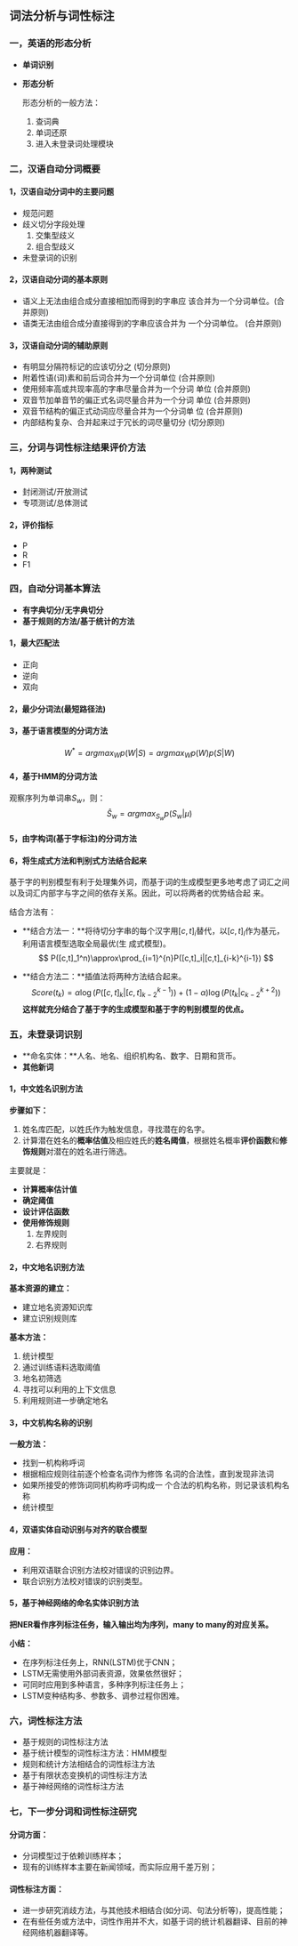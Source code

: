 ## 词法分析与词性标注

### 一，英语的形态分析

- **单词识别**

- **形态分析**

  形态分析的一般方法：

  1. 查词典
  2. 单词还原
  3. 进入未登录词处理模块

### 二，汉语自动分词概要

#### 1，汉语自动分词中的主要问题

- 规范问题
- 歧义切分字段处理
  1. 交集型歧义
  2. 组合型歧义
- 未登录词的识别

#### 2，汉语自动分词的基本原则

- 语义上无法由组合成分直接相加而得到的字串应 该合并为一个分词单位。(合并原则) 
- 语类无法由组合成分直接得到的字串应该合并为 一个分词单位。 (合并原则) 

#### 3，汉语自动分词的辅助原则

- 有明显分隔符标记的应该切分之 (切分原则) 
- 附着性语(词)素和前后词合并为一个分词单位 (合并原则) 
- 使用频率高或共现率高的字串尽量合并为一个分词 单位 (合并原则) 
- 双音节加单音节的偏正式名词尽量合并为一个分词 单位 (合并原则) 
- 双音节结构的偏正式动词应尽量合并为一个分词单 位 (合并原则) 
- 内部结构复杂、合并起来过于冗长的词尽量切分 (切分原则)  

### 三，分词与词性标注结果评价方法

#### 1，两种测试

- 封闭测试/开放测试
- 专项测试/总体测试

#### 2，评价指标

- P
- R
- F1

### 四，自动分词基本算法

- **有字典切分/无字典切分**
- **基于规则的方法/基于统计的方法**

#### 1，最大匹配法

- 正向
- 逆向
- 双向

#### 2，最少分词法(最短路径法)

#### 3，基于语言模型的分词方法

$$
W^*=argmax_W p(W|S)=argmax_Wp(W)p(S|W)
$$

#### 4，基于HMM的分词方法

观察序列为单词串$S_w$，则：
$$
\hat{S}_w=argmax_{S_w} p(S_w|\mu)
$$

#### 5，由字构词(基于字标注)的分词方法

#### 6，将生成式方法和判别式方法结合起来

基于字的判别模型有利于处理集外词，而基于词的生成模型更多地考虑了词汇之间以及词汇内部字与字之间的依存关系。因此，可以将两者的优势结合起 来。

结合方法有：

- **结合方法一：**将待切分字串的每个汉字用$[c, t]_i$替代，以$[c, t]_I$作为基元，利用语言模型选取全局最优(生 成式模型)。 
  $$
  P([c,t]_1^n)\approx\prod_{i=1}^{n}P([c,t]_i|[c,t]_{i-k}^{i-1})
  $$


- **结合方法二：**插值法将两种方法结合起来。
  $$
  Score(t_k)=\alpha \log(P([c,t]_k|[c,t]_{k-2}^{k-1}))+(1-\alpha) \log(P(t_k|c_{k-2}^{k+2}))
  $$
  **这样就充分结合了基于字的生成模型和基于字的判别模型的优点。**

### 五，未登录词识别

- **命名实体：**人名、地名、组织机构名、数字、日期和货币。
- **其他新词**

#### 1，中文姓名识别方法

**步骤如下：**

1. 姓名库匹配，以姓氏作为触发信息，寻找潜在的名字。
2. 计算潜在姓名的**概率估值**及相应姓氏的**姓名阈值**，根据姓名概率**评价函数**和**修饰规则**对潜在的姓名进行筛选。

主要就是：

- **计算概率估计值**
- **确定阈值**
- **设计评估函数**
- **使用修饰规则**
  1. 左界规则
  2. 右界规则

#### 2，中文地名识别方法

**基本资源的建立：**

- 建立地名资源知识库
- 建立识别规则库

**基本方法：**

1. 统计模型
2. 通过训练语料选取阈值
3. 地名初筛选
4. 寻找可以利用的上下文信息
5. 利用规则进一步确定地名

#### 3，中文机构名称的识别

**一般方法：**

- 找到一机构称呼词 
- 根据相应规则往前逐个检查名词作为修饰 名词的合法性，直到发现非法词 
- 如果所接受的修饰词同机构称呼词构成一 个合法的机构名称，则记录该机构名称 
- 统计模型

#### 4，双语实体自动识别与对齐的联合模型

**应用：**

- 利用双语联合识别方法校对错误的识别边界。
- 联合识别方法校对错误的识别类型。

#### 5，基于神经网络的命名实体识别方法

**把NER看作序列标注任务，输入输出均为序列，many to many的对应关系。**

**小结：**

- 在序列标注任务上，RNN(LSTM)优于CNN；
- LSTM无需使用外部词表资源，效果依然很好；
- 可同时应用到多种语言，多种序列标注任务上；
- LSTM变种结构多、参数多、调参过程你困难。

### 六，词性标注方法

- 基于规则的词性标注方法
- 基于统计模型的词性标注方法：HMM模型
- 规则和统计方法相结合的词性标注方法 
- 基于有限状态变换机的词性标注方法 
- 基于神经网络的词性标注方法 

### 七，下一步分词和词性标注研究

#### 分词方面：

- 分词模型过于依赖训练样本；
- 现有的训练样本主要在新闻领域，而实际应用千差万别；

#### 词性标注方面：

- 进一步研究消歧方法，与其他技术相结合(如分词、句法分析等)，提高性能；
- 在有些任务或方法中，词性作用并不大，如基于词的统计机器翻译、目前的神经网络机器翻译等。





#### 



